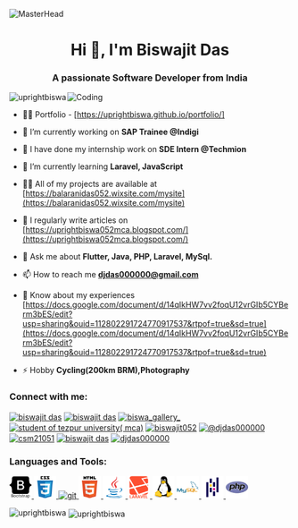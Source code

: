 ![MasterHead](https://th.bing.com/th/id/R.75ea38495d3a5bc0c90316b57f9bbfb5?rik=CKmgcCEhXQE1OA&riu=http%3a%2f%2fwww.pramukhdigital.com%2fwp-content%2fuploads%2f2018%2f07%2fNew-PNC-Animated-Banners.gif&ehk=fs6XGSkrODbDz9LuU2tZgUw5aQd76DxwLvAaGpktUZI%3d&risl=&pid=ImgRaw&r=0)
<h1 align="center">Hi 👋, I'm Biswajit Das</h1>
<h3 align="center">A passionate Software Developer from India</h3>
<img align="right" alt="Coding" width="400" src="https://r7q6w9z6.rocketcdn.me/career/wp-content/uploads/2021/02/creative-process.gif">
<p align="left"> <img src="https://komarev.com/ghpvc/?username=uprightbiswa&label=Profile%20views&color=0e75b6&style=flat" alt="uprightbiswa" /> </p>

- 👨‍💻 Portfolio - [https://uprightbiswa.github.io/portfolio/]
  
- 🔭 I’m currently working on **SAP Trainee @Indigi**
  
- 🔭 I have done my internship work on **SDE Intern @Techmion**

- 🌱 I’m currently learning **Laravel, JavaScript**

- 👨‍💻 All of my projects are available at [https://balaranidas052.wixsite.com/mysite](https://balaranidas052.wixsite.com/mysite)

- 📝 I regularly write articles on [https://uprightbiswa052mca.blogspot.com/](https://uprightbiswa052mca.blogspot.com/)

- 💬 Ask me about **Flutter, Java, PHP, Laravel, MySql.**

- 📫 How to reach me **djdas000000@gmail.com**

- 📄 Know about my experiences [https://docs.google.com/document/d/14qIkHW7vv2foqU12vrGIb5CYBerm3bES/edit?usp=sharing&ouid=112802291724770917537&rtpof=true&sd=true](https://docs.google.com/document/d/14qIkHW7vv2foqU12vrGIb5CYBerm3bES/edit?usp=sharing&ouid=112802291724770917537&rtpof=true&sd=true)

- ⚡ Hobby **Cycling(200km BRM),Photography**

<h3 align="left">Connect with me:</h3>
<p align="left">
<a href="https://linkedin.com/in/biswajit das" target="blank"><img align="center" src="https://raw.githubusercontent.com/rahuldkjain/github-profile-readme-generator/master/src/images/icons/Social/linked-in-alt.svg" alt="biswajit das" height="30" width="40" /></a>
<a href="https://fb.com/biswajit das" target="blank"><img align="center" src="https://raw.githubusercontent.com/rahuldkjain/github-profile-readme-generator/master/src/images/icons/Social/facebook.svg" alt="biswajit das" height="30" width="40" /></a>
<a href="https://instagram.com/biswa_gallery_" target="blank"><img align="center" src="https://raw.githubusercontent.com/rahuldkjain/github-profile-readme-generator/master/src/images/icons/Social/instagram.svg" alt="biswa_gallery_" height="30" width="40" /></a>
<a href="https://www.youtube.com/c/student of tezpur university( mca)" target="blank"><img align="center" src="https://raw.githubusercontent.com/rahuldkjain/github-profile-readme-generator/master/src/images/icons/Social/youtube.svg" alt="student of tezpur university( mca)" height="30" width="40" /></a>
<a href="https://www.codechef.com/users/biswajit052" target="blank"><img align="center" src="https://cdn.jsdelivr.net/npm/simple-icons@3.1.0/icons/codechef.svg" alt="biswajit052" height="30" width="40" /></a>
<a href="https://www.hackerrank.com/@djdas000000" target="blank"><img align="center" src="https://raw.githubusercontent.com/rahuldkjain/github-profile-readme-generator/master/src/images/icons/Social/hackerrank.svg" alt="@djdas000000" height="30" width="40" /></a>
<a href="https://www.leetcode.com/csm21051" target="blank"><img align="center" src="https://raw.githubusercontent.com/rahuldkjain/github-profile-readme-generator/master/src/images/icons/Social/leet-code.svg" alt="csm21051" height="30" width="40" /></a>
<a href="https://www.hackerearth.com/biswajit das" target="blank"><img align="center" src="https://raw.githubusercontent.com/rahuldkjain/github-profile-readme-generator/master/src/images/icons/Social/hackerearth.svg" alt="biswajit das" height="30" width="40" /></a>
<a href="https://auth.geeksforgeeks.org/user/djdas000000" target="blank"><img align="center" src="https://raw.githubusercontent.com/rahuldkjain/github-profile-readme-generator/master/src/images/icons/Social/geeks-for-geeks.svg" alt="djdas000000" height="30" width="40" /></a>
</p>

<h3 align="left">Languages and Tools:</h3>
<p align="left"> <a href="https://getbootstrap.com" target="_blank" rel="noreferrer"> <img src="https://raw.githubusercontent.com/devicons/devicon/master/icons/bootstrap/bootstrap-plain-wordmark.svg" alt="bootstrap" width="40" height="40"/> </a> <a href="https://www.w3schools.com/css/" target="_blank" rel="noreferrer"> <img src="https://raw.githubusercontent.com/devicons/devicon/master/icons/css3/css3-original-wordmark.svg" alt="css3" width="40" height="40"/> </a> <a href="https://git-scm.com/" target="_blank" rel="noreferrer"> <img src="https://www.vectorlogo.zone/logos/git-scm/git-scm-icon.svg" alt="git" width="40" height="40"/> </a> <a href="https://www.w3.org/html/" target="_blank" rel="noreferrer"> <img src="https://raw.githubusercontent.com/devicons/devicon/master/icons/html5/html5-original-wordmark.svg" alt="html5" width="40" height="40"/> </a> <a href="https://www.java.com" target="_blank" rel="noreferrer"> <img src="https://raw.githubusercontent.com/devicons/devicon/master/icons/java/java-original.svg" alt="java" width="40" height="40"/> </a> <a href="https://laravel.com/" target="_blank" rel="noreferrer"> <img src="https://raw.githubusercontent.com/devicons/devicon/master/icons/laravel/laravel-plain-wordmark.svg" alt="laravel" width="40" height="40"/> </a> <a href="https://www.linux.org/" target="_blank" rel="noreferrer"> <img src="https://raw.githubusercontent.com/devicons/devicon/master/icons/linux/linux-original.svg" alt="linux" width="40" height="40"/> </a> <a href="https://www.mysql.com/" target="_blank" rel="noreferrer"> <img src="https://raw.githubusercontent.com/devicons/devicon/master/icons/mysql/mysql-original-wordmark.svg" alt="mysql" width="40" height="40"/> </a> <a href="https://pandas.pydata.org/" target="_blank" rel="noreferrer"> <img src="https://raw.githubusercontent.com/devicons/devicon/2ae2a900d2f041da66e950e4d48052658d850630/icons/pandas/pandas-original.svg" alt="pandas" width="40" height="40"/> </a> <a href="https://www.php.net" target="_blank" rel="noreferrer"> <img src="https://raw.githubusercontent.com/devicons/devicon/master/icons/php/php-original.svg" alt="php" width="40" height="40"/> </a> </p>

<p><img align="left" src="https://github-readme-stats.vercel.app/api/top-langs?username=uprightbiswa&show_icons=true&locale=en&layout=compact" alt="uprightbiswa" /></p>

<p>&nbsp;<img align="center" src="https://github-readme-stats.vercel.app/api?username=uprightbiswa&show_icons=true&locale=en" alt="uprightbiswa" /></p>
